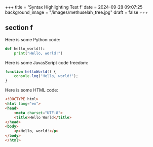 +++
title = 'Syntax Highlighting Test f'
date = 2024-09-28 09:07:25
background_image = "/images/methuselah_tree.jpg"
draft = false
+++

## section f

Here is some Python code:

```python
def hello_world():
    print("Hello, world!")
```

Here is some JavasScript code freedom:

```js
function helloWorld() {
    console.log("Hello, world!");
}
```

Here is some HTML code:

```html
<!DOCTYPE html>
<html lang="en">
<head>
    <meta charset="UTF-8">
    <title>Hello World</title>
</head>
<body>
    <p>Hello, world!</p>
</body>
</html>
```
